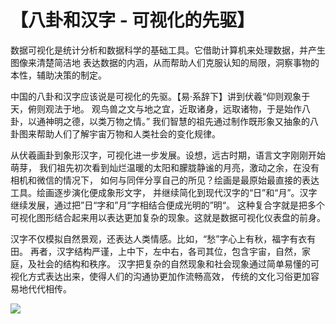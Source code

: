 # 【八卦和汉字 - 可视化的先驱】

数据可视化是统计分析和数据科学的基础工具。它借助计算机来处理数据，并产生图像来清楚简洁地
表达数据的内涵，从而帮助人们克服认知的局限，洞察事物的本性，辅助决策的制定。

中国的八卦和汉字应该说是可视化的先驱。【易·系辞下】讲到伏羲“仰则观象于天，俯则观法于地。
观鸟兽之文与地之宜，近取诸身，远取诸物，于是始作八卦，以通神明之德，以类万物之情。” 
我们智慧的祖先通过制作既形象又抽象的八卦图来帮助人们了解宇宙万物和人类社会的变化规律。

从伏羲画卦到象形汉字，可视化进一步发展。设想，远古时期，语言文字刚刚开始萌芽，
我们祖先初次看到灿烂温暖的太阳和朦胧静谧的月亮，激动之余，在没有相机和微信的情况下，
如何与同伴分享自己的所见？绘画是最原始最直接的表达工具。绘画逐步演化便成象形文字，
并继续简化到现代汉字的“日”和“月”。汉字继续发展，通过把”日“字和”月“字相结合便成光明的”明“。
这种复合字就是把多个可视化图形结合起来用以表达更加复杂的现象。这就是数据可视化仪表盘的前身。

汉字不仅模拟自然景观，还表达人类情感。比如，“愁”字心上有秋，福字有衣有田。
再者，汉字结构严谨，上中下，左中右，各司其位，包含宇宙，自然，家庭，及社会的结构和秩序。
汉字把复杂的自然现象和社会现象通过简单易懂的可视化方式表达出来，使得人们的沟通协更加作流畅高效，
传统的文化习俗更加容易地代代相传。

![](38.jpg)
